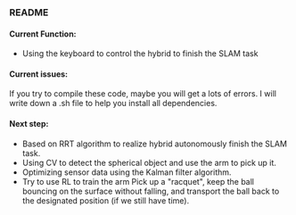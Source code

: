 ### README
#### Current Function:
- Using the keyboard to control the hybrid to finish the SLAM task

#### Current issues:
If you try to compile these code, maybe you will get a lots of errors. I will write down a .sh file to help you install all dependencies.

#### Next step:
- Based on RRT algorithm to realize hybrid autonomously finish the SLAM task.
- Using CV to detect the spherical object and use the arm to pick up it.
- Optimizing sensor data using the Kalman filter algorithm.
- Try to use RL to train the arm Pick up a "racquet", keep the ball bouncing on the surface without falling, and transport the ball back to the designated position (if we still have time).